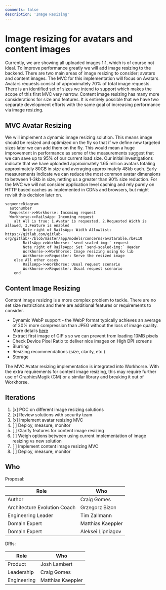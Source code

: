 ```yaml
---
comments: false
description: 'Image Resizing'
---
```


# Image resizing for avatars and content images

Currently, we are showing all uploaded images 1:1, which is of course not ideal. To improve performance greatly we will add image resizing to the backend. There are two main areas of image resizing to consider; avatars and content images. The MVC for this implementation will focus on Avatars. Avatars requests consist of approximately 70% of total image requests. There is an identified set of sizes we intend to support which makes the scope of this first MVC very narrow. Content image resizing has many more considerations for size and features. It is entirely possible that we have two separate development efforts with the same goal of increasing performance via image resizing.

## MVC Avatar Resizing

We will implement a dynamic image resizing solution. This means image should be resized and optimized on the fly so that if we define new targeted sizes later we can add them on the fly. This would mean a huge improvement in performance as some of the measurements suggest that we can save up to 95% of our current load size. Our initial investigations indicate that we have uploaded approximately 1.65 million avatars totaling approximately 80GB in size and averaging approximately 48kb each. Early measurements indicate we can reduce the most common avatar dimensions to between 1-3kb in size, netting us a greater than 90% size reduction. For the MVC we will not consider application level caching and rely purely on HTTP based caches as implemented in CDNs and browsers, but might revisit this decision later on.

```mermaid
sequenceDiagram
  autonumber
  Requester->>Workhorse: Incoming request
  Workhorse->>RailsApp: Incoming request
    alt All is true: 1.Avatar is requested, 2.Requested Width is allowed, 3.Feature is enabled
        Note right of RailsApp: Width Allowlist: https://gitlab.com/gitlab-org/gitlab/-/blob/master/app/models/concerns/avatarable.rb#L10
        RailsApp->>Workhorse: `send-scaled-img:` request
        Note right of RailsApp: Set `send-scaled-img:` Header
        Workhorse->>Workhorse: Image resizing using Go lib 
        Workhorse->>Requester: Serve the resized image
    else All other cases
        RailsApp->>Workhorse: Usual request scenario
        Workhorse->>Requester: Usual request scenario
    end
```

## Content Image Resizing

Content image resizing is a more complex problem to tackle. There are no set size restrictions and there are additional features or requirements to consider.

- Dynamic WebP support - the WebP format typically achieves an average of 30% more compression than JPEG without the loss of image quality. More details [here](https://developers.google.com/speed/webp/docs/c_study)
- Extract first image of GIF's so we can prevent from loading 10MB pixels
- Check Device Pixel Ratio to deliver nice images on High DPI screens
- Blurring
- Resizing recommendations (size, clarity, etc.)
- Storage

The MVC Avatar resizing implementation is integrated into Workhorse. With the extra requirements for content image resizing, this may require further use of GraphicsMagik (GM) or a similar library and breaking it out of Workhorse.

## Iterations

1. [x] POC on different image resizing solutions
1. [x] Review solutions with security team
1. [x] Implement avatar resizing MVC
1. [ ] Deploy, measure, monitor
1. [ ] Clarify features for content image resizing
1. [ ] Weigh options between using current implementation of image resizing vs new solution
1. [ ] Implement content image resizing MVC
1. [ ] Deploy, measure, monitor

## Who

Proposal:

| Role                         | Who
|------------------------------|-------------------------|
| Author                       |    Craig Gomes          |
| Architecture Evolution Coach |    Grzegorz Bizon       |
| Engineering Leader           |    Tim Zallmann         |
| Domain Expert                |    Matthias Kaeppler    |
| Domain Expert                |    Aleksei Lipniagov    |

DRIs:

| Role                         | Who
|------------------------------|------------------------|
| Product                      |    Josh Lambert        |
| Leadership                   |    Craig Gomes         |
| Engineering                  |    Matthias Kaeppler   |
